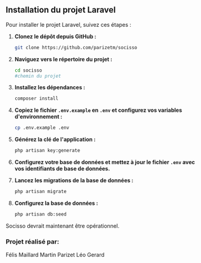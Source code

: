 ## Installation du projet Laravel

Pour installer le projet Laravel, suivez ces étapes :

1. **Clonez le dépôt depuis GitHub :**
    ```bash
    git clone https://github.com/parizetm/socisso
    ```

2. **Naviguez vers le répertoire du projet :**
    ```bash
    cd socisso 
    #chemin du projet
    ```

3. **Installez les dépendances :**
    ```bash
    composer install
    ```

4. **Copiez le fichier `.env.example` en `.env` et configurez vos variables d'environnement :**
    ```bash
    cp .env.example .env
    ```

5. **Générez la clé de l'application :**
    ```bash
    php artisan key:generate
    ```

6. **Configurez votre base de données et mettez à jour le fichier `.env` avec vos identifiants de base de données.**

7. **Lancez les migrations de la base de données :**
    ```bash
    php artisan migrate
    ```

8. **Configurez la base de données :**
    ```bash
    php artisan db:seed
    ```

Socisso devrait maintenant être opérationnel.


### Projet réalisé par:
Félis Maillard
Martin Parizet
Léo Gerard
